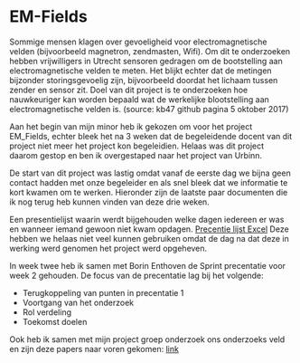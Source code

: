 

# EM-Fields

Sommige mensen klagen over gevoeligheid voor electromagnetische velden (bijvoorbeeld magnetron, zendmasten, Wifi). Om dit te onderzoeken hebben vrijwilligers in Utrecht sensoren gedragen om de bootstelling aan electromagnetische velden te meten. Het blijkt echter dat de metingen bijzonder storingsgevoelig zijn, bijvoorbeeld doordat het lichaam tussen zender en sensor zit. Doel van dit project is te onderzoeken hoe nauwkeuriger kan worden bepaald wat de werkelijke blootstelling aan electromagnetische velden is.
(source: kb47 github pagina 5 oktober 2017)

Aan het begin van mijn minor heb ik gekozen om voor het project EM_Fields, echter bleek het na 3 weken dat de begeleidende docent van dit project niet meer het project kon begeleidien. Helaas was dit project daarom gestop en ben ik overgestaped naar het project van Urbinn. 

De start van dit project was lastig omdat vanaf de eerste dag we bijna geen contact hadden met onze begeleider en als snel bleek dat we informatie te kort kwamen om te werken. Hieronder zijn de laatste paar documenten die ik nog terug heb kunnen vinden van deze drie weken. 

Een presentielijst waarin werdt bijgehouden welke dagen iedereen er was en wanneer iemand gewoon niet kwam opdagen. [Precentie lijst Excel](EM-Fields/presentielijst%20lijst.xlsx/)
Deze hebben we helaas niet veel kunnen gebruiken omdat de dag na dat deze in werking werd genomen het project werd opgeheven. 

In week twee heb ik samen met Borin Enthoven de Sprint precentatie voor week 2 gehouden. De focus van de precentatie lag bij het volgende:

- Terugkoppeling van punten in precentatie 1
- Voortgang van het onderzoek
- Rol verdeling
- Toekomst doelen

Ook heb ik samen met mijn project groep onderzoek ons onderzoeks veld en zijn deze papers naar voren gekomen: [link](EM-Fields/Papers/)

